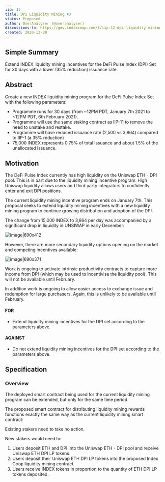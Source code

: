 ```yaml
---
iip: 12
title: DPI Liquidity Mining #3
status: Proposed
author: OverAnalyser (@overanalyser)
discussions-to: https://gov.indexcoop.com/t/iip-12-dpi-liquidity-mining-3/640
created: 2020-12-30
---
```


## Simple Summary

Extend INDEX liquidity mining incentives for the DeFi Pulse Index (DPI) Set for 30 days with a lower (35% reduction) issuance rate.

## Abstract

Create a new INDEX liquidity mining program for the DeFi Pulse Index Set with the following parameters:

- Programme runs for 30 days (from ~12PM PDT, January 7th 2021 to ~12PM PDT, 6th February 2021).
- Programme will use the same staking contract as IIP-11 to remove the need to unstake and restake.
- Programme will have reduced issuance rate (2,500 vs 3,864) compared to IIP-1 (a 35% reduction)
- 75,000 INDEX represents 0.75% of total issuance and about 1.5% of the unallocated issuance.

## Motivation

The DeFi Pulse Index currently has high liquidity on the Uniswap ETH - DPI pool. This is in part due to the liquidity mining incentive program. High Uniswap liquidity allows users and third party integrators to confidently enter and exit DPI positions.

The current liquidity mining incentive program ends on January 7th. This proposal seeks to extend liquidity mining incentives with a new liquidity mining program to continue growing distribution and adoption of the DPI.

The change from 15,000 INDEX to 3,864 per day was accompanied by a significant drop in liquidity in UNSIWAP in early December:

![image|690x412](upload://ne8h6qIHM6UTVusIdxHtY9ArXhz.png)

However, there are more secondary liquidity options opening on the market and competing incentives available:

![image|690x371](upload://sFhBYb74ESkZ2GTha50T91jNBGt.png)

Work is ongoing to activate intrinsic productivity contracts to capture more income from DPI (which may be used to incentivise the liquidity pool). This will not be available until February.

In addition work is ongoing to allow easier access to exchange issue and redemption for large purchasers. Again, this is unlikely to be available until February.

#### FOR

- Extend liquidity mining incentives for the DPI set according to the parameters above.

#### AGAINST

- Do not extend liquidity mining incentives for the DPI set according to the parameters above.

## Specification

### Overview

The deployed smart contract being used for the current liquidity mining program can be extended, but only for the same time period.

The proposed smart contract for distributing liquidity mining rewards functions exactly the same way as the current liquidity mining smart contract:

Existing stakers need to take no action.

New stakers would need to:

1. Users deposit ETH and DPI into the Uniswap ETH - DPI pool and receive Uniswap ETH DPI LP tokens.
2. Users deposit their Uniswap ETH DPI LP tokens into the proposed Index Coop liquidity mining contract.
3. Users receive INDEX tokens in proportion to the quantity of ETH DPI LP tokens deposited.

